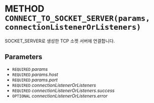 # METHOD `CONNECT_TO_SOCKET_SERVER(params, connectionListenerOrListeners)`
SOCKET_SERVER로 생성한 TCP 소켓 서버에 연결합니다.

## Parameters
* `REQUIRED` *params*
* `REQUIRED` *params.host*
* `REQUIRED` *params.port*
* `REQUIRED` *connectionListenerOrListeners*
* `REQUIRED` *connectionListenerOrListeners.success*
* `OPTIONAL` *connectionListenerOrListeners.error*
